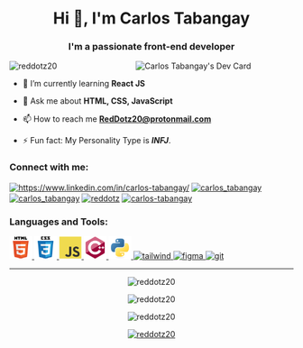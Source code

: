 <h1 align="center">Hi 👋, I'm Carlos Tabangay</h1>
<h3 align="center">I'm a passionate front-end developer</h3>

<a href="https://app.daily.dev/RedDotz"><img align="right" src="https://api.daily.dev/devcards/ceaaf22b68fa4026a2861923baa12f42.png?r=flo" width="280px" alt="Carlos Tabangay's Dev Card"/></a>

<p align="left"> <img src="https://komarev.com/ghpvc/?username=reddotz20&label=Profile%20views&color=0e75b6&style=flat" alt="reddotz20" /> </p>

-   🌱 I’m currently learning **React JS**

-   💬 Ask me about **HTML, CSS, JavaScript**

-   📫 How to reach me **RedDotz20@protonmail.com**

-   ⚡ Fun fact: My Personality Type is **_INFJ_**.

<h3 align="left">Connect with me:</h3>
<p align="left">
<a href="https://linkedin.com/in/https://www.linkedin.com/in/carlos-tabangay/" target="blank"><img align="center" src="https://raw.githubusercontent.com/rahuldkjain/github-profile-readme-generator/master/src/images/icons/Social/linked-in-alt.svg" alt="https://www.linkedin.com/in/carlos-tabangay/" height="30" width="40" /></a>
<a href="https://twitter.com/carlos_tabangay" target="blank"><img align="center" src="https://raw.githubusercontent.com/rahuldkjain/github-profile-readme-generator/master/src/images/icons/Social/twitter.svg" alt="carlos_tabangay" height="30" width="40" /></a>
<a href="https://instagram.com/carlos_tabangay" target="blank"><img align="center" src="https://raw.githubusercontent.com/rahuldkjain/github-profile-readme-generator/master/src/images/icons/Social/instagram.svg" alt="carlos_tabangay" height="30" width="40" /></a>
<a href="https://stackoverflow.com/users/reddotz" target="blank"><img align="center" src="https://raw.githubusercontent.com/rahuldkjain/github-profile-readme-generator/master/src/images/icons/Social/stack-overflow.svg" alt="reddotz" height="30" width="40" /></a>
<a href="https://www.leetcode.com/carlos-tabangay" target="blank"><img align="center" src="https://raw.githubusercontent.com/rahuldkjain/github-profile-readme-generator/master/src/images/icons/Social/leet-code.svg" alt="carlos-tabangay" height="30" width="40" /></a>
</p>

<h3 align="left">Languages and Tools:</h3>
<p align="left"> 
<a href="https://www.w3.org/html/" target="_blank" rel="noreferrer"> <img src="https://raw.githubusercontent.com/devicons/devicon/master/icons/html5/html5-original-wordmark.svg" alt="html5" width="40" height="40"/> </a> 
<a href="https://www.w3schools.com/css/" target="_blank" rel="noreferrer"> <img src="https://raw.githubusercontent.com/devicons/devicon/master/icons/css3/css3-original-wordmark.svg" alt="css3" width="40" height="40"/> </a> 
<a href="https://developer.mozilla.org/en-US/docs/Web/JavaScript" target="_blank" rel="noreferrer"> <img src="https://raw.githubusercontent.com/devicons/devicon/master/icons/javascript/javascript-original.svg" alt="javascript" width="40" height="40"/> </a> 
<a href="https://www.w3schools.com/cpp/" target="_blank" rel="noreferrer"> <img src="https://raw.githubusercontent.com/devicons/devicon/master/icons/cplusplus/cplusplus-original.svg" alt="cplusplus" width="40" height="40"/> </a> 
<a href="https://www.python.org" target="_blank" rel="noreferrer"> <img src="https://raw.githubusercontent.com/devicons/devicon/master/icons/python/python-original.svg" alt="python" width="40" height="40"/> </a> <a href="https://tailwindcss.com/" target="_blank" rel="noreferrer"> <img src="https://www.vectorlogo.zone/logos/tailwindcss/tailwindcss-icon.svg" alt="tailwind" width="40" height="40"/> </a>
<a href="https://www.figma.com/" target="_blank" rel="noreferrer"> <img src="https://www.vectorlogo.zone/logos/figma/figma-icon.svg" alt="figma" width="40" height="40"/> </a> <a href="https://git-scm.com/" target="_blank" rel="noreferrer"> <img src="https://www.vectorlogo.zone/logos/git-scm/git-scm-icon.svg" alt="git" width="40" height="40"/> </a>
</p>

---

<p align="center"><img src="https://github-readme-stats.vercel.app/api?username=reddotz20&show_icons=true&locale=en&theme=highcontrast" width="500" alt="reddotz20" /></p>

<p align="center"><img src="https://github-readme-streak-stats.herokuapp.com/?user=reddotz20&theme=highcontrast" width="500" alt="reddotz20" /></p>

<p align="center" padding-top="3px"><img src="https://github-readme-stats.vercel.app/api/top-langs?username=reddotz20&show_icons=true&locale=en&layout=compact&theme=highcontrast" width="500" alt="reddotz20" /></p>

<p align="center"> <a href="https://github.com/ryo-ma/github-profile-trophy"><img src="https://github-profile-trophy.vercel.app/?username=reddotz20&theme=highcontrast" width="500" alt="reddotz20" /></a> </p>
